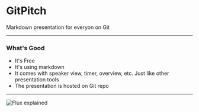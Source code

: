 # GitPitch

Markdown presentation for everyon on Git

---

### What's Good

- It's Free
- It's using markdown
- It comes with speaker view, timer, overview, etc. Just like other presentation
  tools
- The presentation is hosted on Git repo

---

![Flux explained](https://facebook.github.io/flux/img/flux-simple-f8-diagram-explained-1300w.png)
